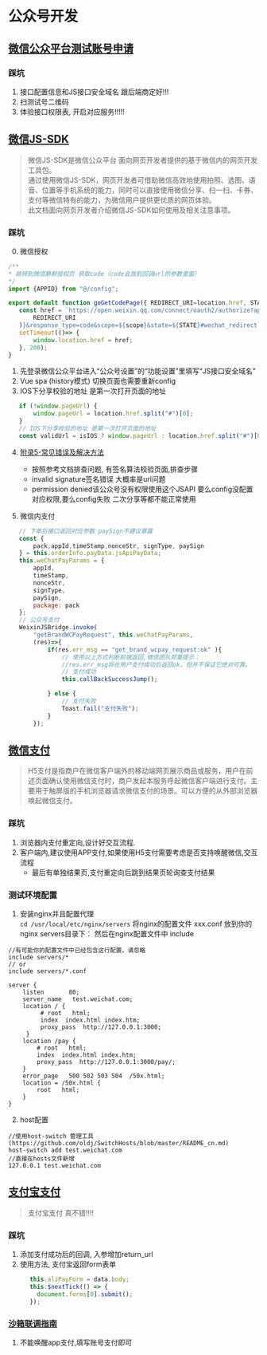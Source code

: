 # 公众号开发

## [微信公众平台测试账号申请](https://mp.weixin.qq.com/debug/cgi-bin/sandboxinfo?action=showinfo&t=sandbox/index)
### 踩坑
1. 接口配置信息和JS接口安全域名 跟后端商定好!!!
2. 扫测试号二维码
3. 体验接口权限表, 开启对应服务!!!!!

## [微信JS-SDK](https://developers.weixin.qq.com/doc/offiaccount/OA_Web_Apps/JS-SDK.html)
> 微信JS-SDK是微信公众平台 面向网页开发者提供的基于微信内的网页开发工具包。  
> 通过使用微信JS-SDK，网页开发者可借助微信高效地使用拍照、选图、语音、位置等手机系统的能力，同时可以直接使用微信分享、扫一扫、卡券、支付等微信特有的能力，为微信用户提供更优质的网页体验。  
> 此文档面向网页开发者介绍微信JS-SDK如何使用及相关注意事项。
 ### 踩坑
 0. 微信授权
 ```javascript
/**
 * 跳转到微信静默授权页 获取code（code会放到回调url的参数里面）
 */
import {APPID} from "@/config";

export default function goGetCodePage({ REDIRECT_URI=location.href, STATE = "", scope ="snsapi_userinfo" }) {
    const href = `https://open.weixin.qq.com/connect/oauth2/authorize?appid=${APPID}&redirect_uri=${encodeURIComponent(
        REDIRECT_URI
    )}&response_type=code&scope=${scope}&state=${STATE}#wechat_redirect`;
    setTimeout(()=> {
        window.location.href = href;
    }, 200);
}
```
 1. 先登录微信公众平台进入“公众号设置”的“功能设置”里填写“JS接口安全域名”
 2. Vue spa (history模式) 切换页面也需要重新config
 3. IOS下分享校验的地址 是第一次打开页面的地址
 ```javascript
    if (!window.pageUrl) {
        window.pageUrl = location.href.split("#")[0];
    }
    // IOS下分享校验的地址 是第一次打开页面的地址
    const validUrl = isIOS ? window.pageUrl : location.href.split("#")[0];
```
 4. [附录5-常见错误及解决方法](https://developers.weixin.qq.com/doc/offiaccount/OA_Web_Apps/JS-SDK.html#66) 
    - 按照参考文档排查问题, 有签名算法校验页面,排查步骤
    - invalid signature签名错误  大概率是url问题
    - permission denied该公众号没有权限使用这个JSAPI 要么config没配置对应权限,要么config失败 二次分享等都不能正常使用

 5. 微信内支付
 ```javascript
    // 下单后接口返回对应参数 paySign不建议暴露
    const {
        pack,appId,timeStamp,nonceStr, signType, paySign
    } = this.orderInfo.payData.jsApiPayData;
    this.weChatPayParams = {
        appId,
        timeStamp,
        nonceStr,
        signType,
        paySign,
        package: pack
    };
    // 公众号支付
    WeixinJSBridge.invoke(
        "getBrandWCPayRequest", this.weChatPayParams,
        (res)=>{
            if(res.err_msg == "get_brand_wcpay_request:ok" ){
                // 使用以上方式判断前端返回,微信团队郑重提示：
                //res.err_msg将在用户支付成功后返回ok，但并不保证它绝对可靠。
                // 支付成功
                this.callBackSuccessJump();

            } else {
                // 支付失败
                Toast.fail("支付失败");
            }
        });
```
## [微信支付](https://pay.weixin.qq.com/wiki/doc/api/H5.php?chapter=15_1)
> H5支付是指商户在微信客户端外的移动端网页展示商品或服务，用户在前述页面确认使用微信支付时，商户发起本服务呼起微信客户端进行支付。主要用于触屏版的手机浏览器请求微信支付的场景。可以方便的从外部浏览器唤起微信支付。

### 踩坑
 1. 浏览器内支付重定向,设计好交互流程.
 2. 客户端内,建议使用APP支付,如果使用H5支付需要考虑是否支持唤醒微信,交互流程
    - 最后有单独结果页,支付重定向后跳到结果页轮询查支付结果

### 测试环境配置
1. 安装nginx并且配置代理  
`cd /usr/local/etc/nginx/servers`
将nginx的配置文件 xxx.conf 放到你的nginx servers目录下：
然后在nginx配置文件中 include
```
//有可能你的配置文件中已经包含这行配置，请忽略
include servers/*
// or
include servers/*.conf

```
```shell script
server {
    listen       80;
    server_name   test.weichat.com;
    location / {
         # root   html;
         index  index.html index.htm;
         proxy_pass  http://127.0.0.1:3000;
     }
    location /pay {
        # root   html;
        index  index.html index.htm;
        proxy_pass  http://127.0.0.1:3000/pay/;
    }
    error_page   500 502 503 504  /50x.html;
    location = /50x.html {
        root   html;
    }
}

```
2. host配置
```
//使用host-switch 管理工具(https://github.com/oldj/SwitchHosts/blob/master/README_cn.md)
host-switch add test.weichat.com
//直接在hosts文件新增
127.0.0.1 test.weichat.com
```
 
## [支付宝支付](https://opendocs.alipay.com/open/203/105285)
> 支付宝支付 真不错!!!!

### 踩坑

1. 添加支付成功后的回调, 入参增加return_url
2. 使用方法, 支付宝返回form表单    
```javascript
      this.aliPayForm = data.body;
      this.$nextTick(() => {
        document.forms[0].submit();
      });
```
### [沙箱联调指南](https://opendocs.alipay.com/open/203/107096)
 
1. 不能唤醒app支付,填写账号支付即可

